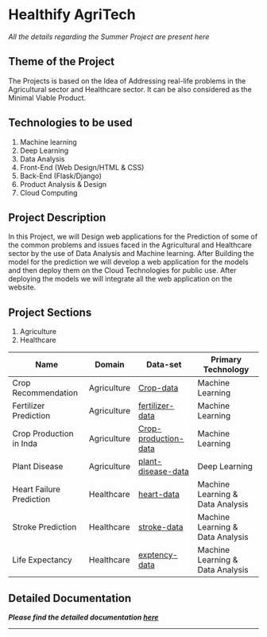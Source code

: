 # Healthify AgriTech
*All the details regarding the Summer Project are present here*

## Theme of the Project
The Projects is based on the Idea of Addressing real-life problems in the Agricultural sector and Healthcare sector. It can be also considered as the Minimal Viable Product.

## Technologies to be used 
1. Machine learning
2. Deep Learning
3. Data Analysis
4. Front-End (Web Design/HTML & CSS)
5. Back-End (Flask/Django)
6. Product Analysis & Design
7. Cloud Computing

## Project Description
In this Project, we will Design web applications for the Prediction of some of the common problems and issues faced in the Agricultural and Healthcare sector by the use of Data Analysis and Machine learning. After Building the model for the prediction we will develop a web application for the models and then deploy them on the Cloud Technologies for public use. After deploying the models we will integrate all the web application on the website.

## Project Sections
1. Agriculture
2. Healthcare

| Name | Domain | Data-set | Primary Technology |
| ----------- | ----------- | ----------- | ----------- |
| Crop Recommendation | Agriculture | [Crop-data](https://www.kaggle.com/atharvaingle/crop-recommendation-dataset) | Machine Learning |
| Fertilizer Prediction | Agriculture |[fertilizer-data](https://github.com/Gladiator07/Harvestify/blob/master/Data-processed/fertilizer.csv) | Machine Learning |
| Crop Production in Inda | Agriculture |[Crop-production-data](https://www.kaggle.com/abhinand05/crop-production-in-india) | Machine Learning |
| Plant Disease| Agriculture |[plant-disease-data](https://www.kaggle.com/vipoooool/new-plant-diseases-dataset) | Deep Learning |
| Heart Failure Prediction| Healthcare |[heart-data](https://www.kaggle.com/andrewmvd/heart-failure-clinical-data) | Machine Learning & Data Analysis |
| Stroke Prediction | Healthcare |[stroke-data](https://www.kaggle.com/fedesoriano/stroke-prediction-dataset) | Machine Learning & Data Analysis |
| Life Expectancy| Healthcare |[exptency-data](https://www.kaggle.com/kumarajarshi/life-expectancy-who) | Machine Learning & Data Analysis |


## Detailed Documentation 
***Please find the detailed documentation [here](https://www.notion.so/hdvee/Summer-Project-2021-Healthify-AgriTech-5c24bfa924e14cb39d20c7744bbd00ba)***

-----------------------------------------------------------------------------------------------------------------------------------------------------------
